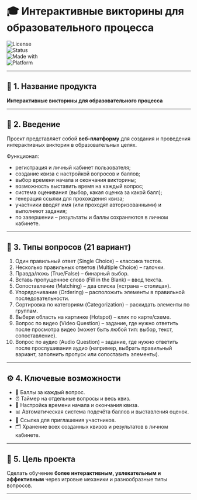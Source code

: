 # 🎓 Интерактивные викторины для образовательного процесса

![License](https://img.shields.io/badge/license-MIT-blue.svg)  
![Status](https://img.shields.io/badge/status-in%20development-yellow.svg)  
![Made with](https://img.shields.io/badge/made%20with-❤️-red.svg)  
![Platform](https://img.shields.io/badge/platform-Web-green.svg)  

---

## 📌 1. Название продукта
**Интерактивные викторины для образовательного процесса**

---

## 📖 2. Введение
Проект представляет собой **веб-платформу** для создания и проведения интерактивных викторин в образовательных целях.  

Функционал:
- регистрация и личный кабинет пользователя;  
- создание квиза с настройкой вопросов и баллов;  
- выбор времени начала и окончания викторины;  
- возможность выставить время на каждый вопрос;  
- система оценивания (выбор, какая оценка за какой балл);  
- генерация ссылки для прохождения квиза;  
- участники вводят имя (или проходят авторизованными) и выполняют задания;  
- по завершении – результаты и баллы сохраняются в личном кабинете.  

---

## 🧩 3. Типы вопросов (21 вариант)

1. Один правильный ответ (Single Choice) – классика тестов.
2. Несколько правильных ответов (Multiple Choice) – галочки.
3. Правда/ложь (True/False) – бинарный выбор.
4. Вставь пропущенное слово (Fill in the Blank) – ввод текста.
5. Сопоставление (Matching) – два списка («страна – столица»).
6. Упорядочивание (Ordering) – расположить элементы в правильной последовательности.
7. Сортировка по категориям (Categorization) – раскидать элементы по группам.
8. Выбери область на картинке (Hotspot) – клик по карте/схеме.
9. Вопрос по видео (Video Question) – задание, где нужно ответить после просмотра видео (может быть любой тип: выбор, текст, сопоставление).
10. Вопрос по аудио (Audio Question) – задание, где нужно ответить после прослушивания аудио (например, выбрать правильный вариант, заполнить пропуск или сопоставить элементы).
---

## ⚙️ 4. Ключевые возможности
- 🎯 Баллы за каждый вопрос.  
- ⏰ Таймер на отдельные вопросы и весь квиз.  
- 📅 Настройка времени начала и окончания квиза.  
- 📊 Автоматическая система подсчёта баллов и выставления оценок.  
- 🔗 Ссылка для приглашения участников.  
- 🗂️ Хранение всех созданных квизов и результатов в личном кабинете.  

---

## 🚀 5. Цель проекта
Сделать обучение **более интерактивным, увлекательным и эффективным** через игровые механики и разнообразные типы вопросов.  

---
